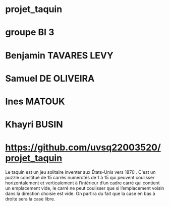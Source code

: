 # projet_taquin
# groupe BI 3
# Benjamin TAVARES LEVY
# Samuel DE OLIVEIRA
# Ines MATOUK
# Khayri BUSIN
# https://github.com/uvsq22003520/projet_taquin

Le taquin est un jeu solitaire inventer aux États-Unis  vers 1870 .  C'est un puzzle constitué de 15 carrés
numérotés de 1 à 15 qui peuvent coulisser horizontalement et verticalement à l’intérieur d’un cadre carré
qui contient un emplacement vide, le carré ne peut coulisser que si l’emplacement voisin dans la direction choisie est vide.
On partira du fait que la case en bas à droite sera la case libre.
